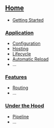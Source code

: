 ## [Home](Home)
* [Getting Started](Getting-Started)

### [Application](Application) 
* [Configuration](Configuration)
* [Hosting](Hosting)
* [Lifecycle](Lifecycle)
* [Automatic Reload](Automatic-Reload)
* …

### [Features](Features)
* [Routing](Routing)
* …

### [Under the Hood](Under-the-Hood)
* [Pipeline](Pipeline)
* …
